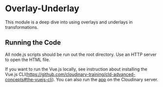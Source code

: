 # Overlay-Underlay

This module is a deep dive into using overlays and underlays in transformations. 

## Running the Code

All node.js scripts should be run out the root directory.  Use an HTTP server to open the HTML file.

If you want to run the Vue.js locally, see instruction about installing the Vue.js CLI(https://github.com/cloudinary-training/cld-advanced-concepts#the-vuejs-cli). You can also run the [app](https://cloudinary-training.github.io/cld-advanced-concepts/overlay-underlay/positioning-app/docs/index.html) on the Cloudinary server.
